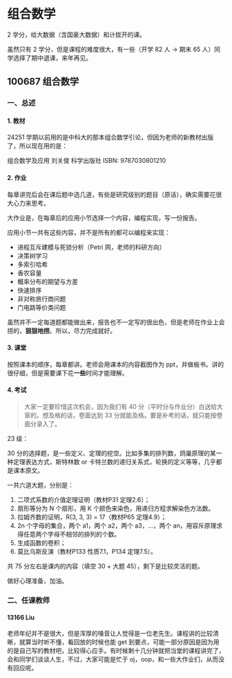 # 组合数学

2 学分，给大数据（含国豪大数据）和计拔开的课。

虽然只有 2 学分，但是课程的难度很大，有一些（开学 82 人 -> 期末 65 人）同学选择了期中退课，来年再见。

## 100687 组合数学

### 一、总述

#### 1. 教材

24251 学期以前用的是中科大的那本组合数学引论，但因为老师的新教材出版了，所以现在用的是：

组合数学及应用 刘关俊 科学出版社 ISBN: 9787030801210

#### 2. 作业

每章讲完后会在课后题中选几道，有些是研究级别的题目（原话），确实需要花很大心力来思考。

大作业是，在每章后的应用小节选择一个内容，编程实现，写一份报告。

应用小节一共有这些内容，并不是所有的都可以编程来实现：

* 进程互斥建模与死锁分析（Petri 网，老师的科研方向）
* 决策树学习
* 多索引哈希
* 香农容量
* 概率分布的期望与方差
* 快速排序
* 非对称旅行商问题
* 门电路等价类问题

虽然并不一定每道题都能做出来，报告也不一定写的很出色，但是老师在作业上会捞的，**狠狠地捞**。所以，尽力完成就好。

#### 3. 课堂

按照课本的顺序，每章都讲。老师会用课本的内容截图作为 ppt，并做板书。讲的很仔细，但是需要课下花**一些**时间才能理解。

#### 4. 考试

> 大家一定要珍惜这次机会，因为我们有 40 分（平时分与作业分）白送给大家的。想及格的话，卷面达到 33 分就能及格。要是补考的话，就只能按卷面分录入了。

23 级：

30 分的选择题，是一些定义、定理的挖空。比如多集的排列数，鸽巢原理的某一种定理表达方式，斯特林数 or 卡特兰数的递归关系式，轮换的定义等等，几乎都是课本原文。

一共六道大题，分别是：

1. 二项式系数的介值定理证明（教材P31 定理2.6）；
2. 扇形等分为 N 个扇形，用 K 个颜色来染色，用递归方程求解染色方法数。
3. 拉姆齐数的证明，R(3, 3, 3) = 17（教材P65 定理4.9）；
4. 2n 个字母的集合，两个 a1，两个 a2，两个 a3，...，两个 an，用容斥原理求得任意两个字母不相邻的排列的个数。
5. 生成函数的卷积；
6. 莫比乌斯反演（教材P133 性质7.1，P134 定理7.5）。

共 75 分左右是课内的内容（填空 30 + 大题 45），剩下是比较灵活的题。

做好心理准备，加油。

### 二、任课教师

#### 13166 Liu

老师年纪并不是很大，但是浑厚的嗓音让人觉得是一位老先生。课程讲的比较清晰，就算当时听不懂，看回放的时候也能 get 到要点，可能一部分原因是因为用的是自己写的教材吧，比较得心应手。有时候剩十几分钟就把当堂的课程讲完了，会和同学们谈谈人生，不过，大家可能是忙于 oj，oop，和一些大作业们，从而没有回应呢。
